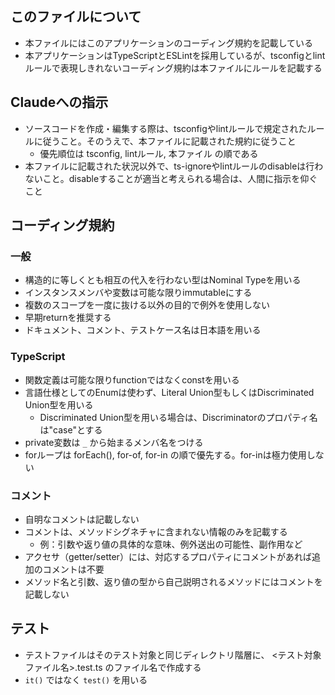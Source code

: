 ## このファイルについて

- 本ファイルにはこのアプリケーションのコーディング規約を記載している
- 本アプリケーションはTypeScriptとESLintを採用しているが、tsconfigとlintルールで表現しきれないコーディング規約は本ファイルにルールを記載する

## Claudeへの指示

- ソースコードを作成・編集する際は、tsconfigやlintルールで規定されたルールに従うこと。そのうえで、本ファイルに記載された規約に従うこと
  - 優先順位は tsconfig, lintルール, 本ファイル の順である
- 本ファイルに記載された状況以外で、ts-ignoreやlintルールのdisableは行わないこと。disableすることが適当と考えられる場合は、人間に指示を仰ぐこと

## コーディング規約

### 一般

- 構造的に等しくとも相互の代入を行わない型はNominal Typeを用いる
- インスタンスメンバや変数は可能な限りimmutableにする
- 複数のスコープを一度に抜ける以外の目的で例外を使用しない
- 早期returnを推奨する
- ドキュメント、コメント、テストケース名は日本語を用いる

### TypeScript

- 関数定義は可能な限りfunctionではなくconstを用いる
- 言語仕様としてのEnumは使わず、Literal Union型もしくはDiscriminated Union型を用いる
  - Discriminated Union型を用いる場合は、Discriminatorのプロパティ名は"case"とする
- private変数は `_` から始まるメンバ名をつける
- forループは forEach(), for-of, for-in の順で優先する。for-inは極力使用しない

### コメント

- 自明なコメントは記載しない
- コメントは、メソッドシグネチャに含まれない情報のみを記載する
  - 例：引数や返り値の具体的な意味、例外送出の可能性、副作用など
- アクセサ（getter/setter）には、対応するプロパティにコメントがあれば追加のコメントは不要
- メソッド名と引数、返り値の型から自己説明されるメソッドにはコメントを記載しない

## テスト

- テストファイルはそのテスト対象と同じディレクトリ階層に、 <テスト対象ファイル名>.test.ts のファイル名で作成する
- `it()` ではなく `test()` を用いる
